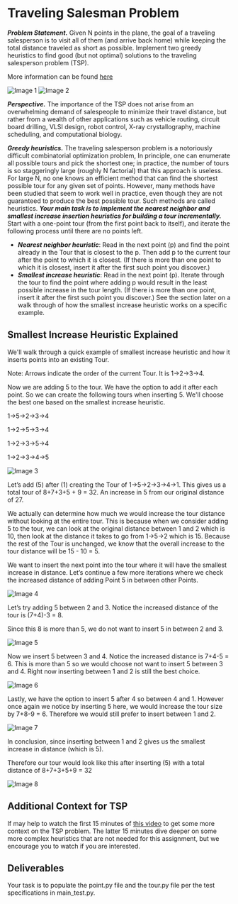 # Traveling Salesman Problem
***Problem Statement.*** Given N points in the plane, the goal of a traveling salesperson is to visit all of them (and arrive back home) while keeping the total distance traveled as short as possible. Implement two greedy heuristics to find good (but not optimal) solutions to the traveling salesperson problem (TSP).

More information can be found [here](https://en.wikipedia.org/wiki/Travelling_salesman_problem)

![Image 1](images/tsp_example1.png)
![Image 2](images/tsp_example2.png)

***Perspective.*** The importance of the TSP does not arise from an overwhelming demand of salespeople to minimize their travel distance, but rather from a wealth of other applications such as vehicle routing, circuit board drilling, VLSI design, robot control, X-ray crystallography, machine scheduling, and computational biology.

***Greedy heuristics.*** The traveling salesperson problem is a notoriously difficult combinatorial optimization problem, In principle, one can enumerate all possible tours and pick the shortest one; in practice, the number of tours is so staggeringly large (roughly N factorial) that this approach is useless. For large N, no one knows an efficient method that can find the shortest possible tour for any given set of points. However, many methods have been studied that seem to work well in practice, even though they are not guaranteed to produce the best possible tour. Such methods are called heuristics. ***Your main task is to implement the nearest neighbor and smallest increase insertion heuristics for building a tour incrementally.*** Start with a one-point tour (from the first point back to itself), and iterate the following process until there are no points left.

- ***Nearest neighbor heuristic***: Read in the next point (p) and find the point already in the Tour that is closest to the p. Then add p to the current tour after the point to which it is closest. (If there is more than one point to which it is closest, insert it after the first such point you discover.)
- ***Smallest increase heuristic***: Read in the next point (p). Iterate through the tour to find the point where adding p would result in the least possible increase in the tour length. (If there is more than one point, insert it after the first such point you discover.) See the section later on a walk through of how the smallest increase heuristic works on a specific example.


## Smallest Increase Heuristic Explained

We'll walk through a quick example of smallest increase heuristic and how it inserts points into an existing Tour.

Note: Arrows indicate the order of the current Tour. It is 1->2->3->4.



Now we are adding 5 to the tour. We have the option to add it after each point. So we can create the following tours when inserting 5. We'll choose the best one based on the smallest increase heuristic.

1->5->2->3->4

1->2->5->3->4

1->2->3->5->4

1->2->3->4->5

![Image 3](images/tsp_example3.png)



Let’s add (5) after (1) creating the Tour of 1->5->2->3->4->1. This gives us a total tour of 8+7+3+5 + 9 = 32. An increase in 5 from our original distance of 27.



We actually can determine how much we would increase the tour distance without looking at the entire tour. This is because when we consider adding 5 to the tour, we can look at the original distance between 1 and 2 which is 10, then look at the distance it takes to go from 1->5->2 which is 15. Because the rest of the Tour is unchanged, we know that the overall increase to the tour distance will be 15 - 10 = 5. 



We want to insert the next point into the tour where it will have the smallest increase in distance. Let’s continue a few more iterations where we check the increased distance of adding Point 5 in between other Points.

![Image 4](images/tsp_example4.png)





Let’s try adding 5 between 2 and 3. Notice the increased distance of the tour is (7+4)-3 = 8. 

Since this 8 is more than 5, we do not want to insert 5 in between 2 and 3.

![Image 5](images/tsp_example5.png)

Now we insert 5 between 3 and 4. Notice the increased distance is 7+4-5 = 6. This is more than 5 so we would choose not want to insert 5 between 3 and 4. Right now inserting between 1 and 2 is still the best choice.

![Image 6](images/tsp_example6.png)



Lastly, we have the option to insert 5 after 4 so between 4 and 1. However once again we notice by inserting 5 here, we would increase the tour size by 7+8-9 = 6. Therefore we would still prefer to insert between 1 and 2.

![Image 7](images/tsp_example7.png)



In conclusion, since inserting between 1 and 2 gives us the smallest increase in distance (which is 5).

Therefore our tour would look like this after inserting (5) with a total distance of 8+7+3+5+9 = 32

![Image 8](images/tsp_example8.png)





## Additional Context for TSP

If may help to watch the first 15 minutes of [this video](https://www.youtube.com/watch?v=GiDsjIBOVoA) to get some more context on the TSP problem. The latter 15 minutes dive deeper on some more complex heuristics that are not needed for this assignment, but we encourage you to watch if you are interested.



## Deliverables

Your task is to populate the point.py file and the tour.py file per the test specifications in main_test.py.